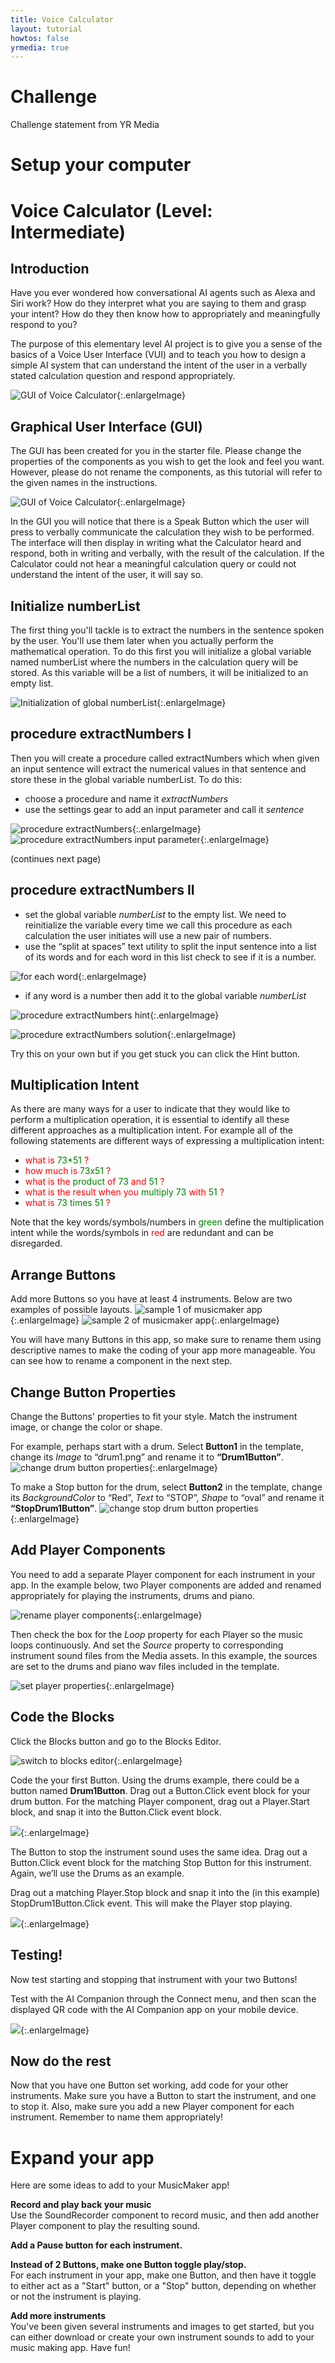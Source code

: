 ```yaml
---
title: Voice Calculator
layout: tutorial
howtos: false
yrmedia: true
---
```


# Challenge

Challenge statement from YR Media

# Setup your computer

<div class="setup" id="connect_app"></div>

# Voice Calculator (Level: Intermediate)

## Introduction

Have you ever wondered how conversational AI agents such as Alexa and Siri work?  How do they interpret what you are saying to them and grasp your intent?  How do they then know how to appropriately and meaningfully respond to you?

The purpose of this elementary level AI project is to give you a sense of the basics of a Voice User Interface (VUI) and to teach you how to design a simple AI system that can understand the intent of the user in a verbally stated calculation question and respond appropriately.


![GUI of Voice Calculator](../images/voiceCalculator/GUI.png){:.enlargeImage}


## Graphical User Interface (GUI)

The GUI has been created for you in the starter file.  Please change the properties of the components as you wish to get the look and feel you want.  However, please do not rename the components, as this tutorial will refer to the given names in the instructions.

![GUI of Voice Calculator](../images/voiceCalculator/GUICorrespondence.png){:.enlargeImage}

In the GUI you will notice that there is a Speak <span class="icon" alt="button"></span> Button which the user will press to verbally communicate the calculation they wish to be performed.  The interface will then display in writing what the Calculator heard and respond, both in writing and verbally, with the result of the calculation.  If the Calculator could not hear a meaningful calculation query or could not understand the intent of the user, it will say so.


## Initialize numberList

The first thing you'll tackle is to extract the numbers in the sentence spoken by the user. You'll use them later when you actually perform the mathematical operation.  To do this first you will initialize a global variable named numberList where the numbers in the calculation query will be stored.  As this variable will be a list of numbers,  it will be initialized  to an empty list.


![Initialization of global numberList](../images/voiceCalculator/initialize_numberList.png){:.enlargeImage}

## procedure extractNumbers I

Then you  will create  a procedure  called extractNumbers which when given an input sentence will extract the numerical values in that sentence and store these in the global variable numberList.  To do this:
* choose a procedure and name it <var>extractNumbers</var>
* use the settings gear to add an input parameter and call it <var>sentence</var>


![procedure extractNumbers](../images/voiceCalculator/procedure_extractNumbers.png){:.enlargeImage}![procedure extractNumbers input parameter](../images/voiceCalculator/procedure_extractNumbers_inputParameter.png){:.enlargeImage}

(continues next page)

## procedure extractNumbers II

* set the global variable <var>numberList</var> to the empty list.  We need to reinitialize the variable every time we call this procedure as each calculation the user initiates will use a new pair of numbers.
* use  the “split at spaces” text utility to split the input sentence into a list of  its words and for each word in this list check to see if it is a number.

![for each word ](../images/voiceCalculator/foreach_split.png){:.enlargeImage}

* if any word is a number then add it to the global variable <var>numberList</var>

<hint markdown="block" title="Give me a hint">

![procedure extractNumbers hint](../images/voiceCalculator/procedure_extractNumbers1.png){:.enlargeImage}

<hint markdown="block" title="Check my solution">

![procedure extractNumbers solution](../images/voiceCalculator/procedure_extractNumbers2.png){:.enlargeImage}

</hint>

</hint>

 Try this on your own but if you get stuck you can click the Hint button.


## Multiplication Intent
As there are many ways for a user to indicate that they would like to perform a multiplication operation, it is essential to identify all these different approaches as a multiplication intent.  For example all of the following statements are different ways of expressing a multiplication intent: 
* <span style="color:red">what is</span> <span style="color:green">73\*51</span> <span style="color:red">?</span>
* <span style="color:red">how much is</span> <span style="color:green">73x51</span><span style="color:red"> ?</span>
* <span style="color:red">what is the <span style="color:green">product</span> of</span> <span style="color:green">73</span> <span style="color:red">and</span> <span style="color:green">51</span> <span style="color:red">?</span>
* <span style="color:red">what is the result when you</span> <span style="color:green">multiply 73</span> <span style="color:red">with</span> <span style="color:green">51</span> <span style="color:red">?</span>
* <span style="color:red">what is</span> <span style="color:green">73 times 51</span> <span style="color:red">?</span>

Note that the key words/symbols/numbers in <span style="color:green">green</span> define the multiplication intent while the words/symbols in <span style="color:red">red</span> are redundant and can be disregarded.


## Arrange Buttons

Add more <span class="icon" alt="button"></span> Buttons so you have at least 4 instruments. Below are two examples of possible layouts.
![sample 1 of musicmaker app](../images/musicMaker/musicmaker-sample1.png){:.enlargeImage}
![sample 2 of musicmaker app](../images/musicMaker/musicmaker-sample2.png){:.enlargeImage}

You will have many <span class="icon" alt="button"></span> Buttons in this app, so make sure to rename them using descriptive names to make the coding of your app more manageable. You can see how to rename a component in the next step.

## Change Button Properties

Change the <span class="icon" alt="button"></span> Buttons' properties to fit your style. Match the instrument image, or change the color or shape.

For example, perhaps start with a drum. Select <strong>Button1</strong> in the template, change its <i>Image</i> to <span class="properties">“drum1.png”</span> and rename it to <strong>“Drum1Button”</strong>. 
![change drum button properties](../images/musicMaker/drum-button-properties.png){:.enlargeImage}

To make a Stop button for the drum, select <strong>Button2</strong> in the template, change its <i>BackgroundColor</i> to <span class="properties">“Red”</span>, <i>Text</i> to <span class="properties">“STOP”</span>, <i>Shape</i> to <span class="properties">“oval”</span> and rename it <strong>“StopDrum1Button”</strong>. 
![change stop drum button properties](../images/musicMaker/stop-drum-button-properties.png){:.enlargeImage}


## Add Player Components

You need to add a separate <span class="icon" alt="player"></span> Player component for each instrument in your app. In the example below, two <span class="icon" alt="player"></span> Player components are added and renamed appropriately for playing the instruments, drums and piano.

![rename player components](../images/musicMaker/player-rename.gif){:.enlargeImage}

Then check the box for the <i>Loop</i> property for each <span class="icon" alt="player"></span> Player so the music loops continuously. And set the <i>Source</i> property to corresponding instrument sound files from the Media assets. In this example, the sources are set to the drums and piano wav files included in the template.

![set player properties](../images/musicMaker/player-properties.gif){:.enlargeImage}

## Code the Blocks

Click the Blocks button and go to the Blocks Editor.

![switch to blocks editor](../images/musicMaker/blocks-editor.png){:.enlargeImage}


Code the your first <span class="icon" alt="button"></span> Button. Using the drums example, there could be a button named **Drum1Button**. Drag out a <span class="control">Button.Click</span> event block for your drum button. For the matching <span class="icon" alt="player"></span> Player component, drag out a <span class="procedures">Player.Start</span> block, and snap it into the <span class="control">Button.Click</span> event block.

![](../images/musicMaker/drum-button-click.gif){:.enlargeImage}

The <span class="icon" alt="button"></span> Button to stop the instrument sound uses the same idea. Drag out a <span class="control">Button.Click</span> event block for the matching Stop Button for this instrument. Again, we’ll use the Drums as an example.

Drag out a matching <span class="procedures">Player.Stop</span> block and snap it into the (in this example) <span class="control">StopDrum1Button.Click</span> event. This will make the <span class="icon" alt="player"></span> Player stop playing.

![](../images/musicMaker/stop-drum-button-click.gif){:.enlargeImage}

## Testing!

Now test starting and stopping that instrument with your two Buttons!

Test with the AI Companion through the Connect menu, and then scan the displayed QR code with the AI Companion app on your mobile device.

![](../images/helloItsMe/scan-qr-code.png){:.enlargeImage}


## Now do the rest

Now that you have one <span class="icon" alt="button"></span> Button set working, add code for your other instruments. Make sure you have a <span class="icon" alt="button"></span> Button to start the instrument, and one to stop it. Also, make sure you add a new <span class="icon" alt="player"></span> Player component for each instrument. Remember to name them appropriately!

# Expand your app

Here are some ideas to add to your MusicMaker app!

**Record and play back your music**
<br />Use the <span class="icon" alt="soundRecorder"></span> SoundRecorder component to record music, and then add another <span class="icon" alt="player"></span> Player component to play the resulting sound.

**Add a Pause button for each instrument.**


**Instead of 2 Buttons, make one Button toggle play/stop.**
<br />For each instrument in your app, make one Button, and then have it toggle to either act as a "Start" button, or a "Stop" button, depending on whether or not the instrument is playing.

**Add more instruments**
<br />You've been given several instruments and images to get started, but you can either download or create your own instrument sounds to add to your music making app. Have fun!

